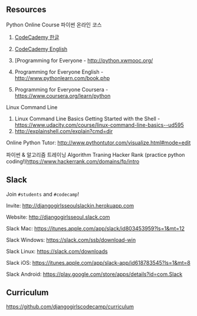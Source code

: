 Resources
---

Python Online Course
파이썬 온라인 코스

1. [CodeCademy 한글](http://codecademy.com/tracks/python-ko)
2. [CodeCademy English](http://codecademy.com/tracks/python)

3. [Programming for Everyone - http://python.xwmooc.org/
4. Programming for Everyone English - http://www.pythonlearn.com/book.php
5. Programming for Everyone Coursera - https://www.coursera.org/learn/python

Linux Command Line 
1. Linux Command Line Basics Getting Started with the Shell - https://www.udacity.com/course/linux-command-line-basics--ud595
2. http://explainshell.com/explain?cmd=dir


Online Python Tutor: 
http://www.pythontutor.com/visualize.html#mode=edit

파이썬 & 알고리즘 트레이닝 Algorithm Traning
Hacker Rank (practice python coding!)https://www.hackerrank.com/domains/fp/intro



Slack
---

Join `#students` and `#codecamp`!

Invite: http://djangogirlsseoulslackin.herokuapp.com

Website: http://djangogirlsseoul.slack.com

Slack Mac: https://itunes.apple.com/app/slack/id803453959?ls=1&mt=12

Slack Windows: https://slack.com/ssb/download-win

Slack Linux: https://slack.com/downloads

Slack iOS: https://itunes.apple.com/app/slack-app/id618783545?ls=1&mt=8

Slack Android: https://play.google.com/store/apps/details?id=com.Slack



Curriculum
---

https://github.com/djangogirlscodecamp/curriculum 

